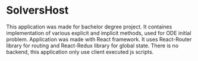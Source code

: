 # SolversHost
This application was made for bachelor degree project. It containes implementation of various explicit and implicit methods, used for ODE initial problem. Application was made with React framework. It uses React-Router library for routing and React-Redux library for global state. There is no backend, this application only use client executed js scripts.
